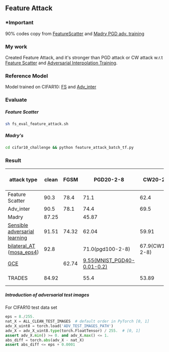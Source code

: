 ## Feature Attack

### *Important
 90% codes copy from [FeatureScatter][FS_github] and [Madry PGD adv. training][Madry_github]
 
 
### My work
Created Feature Attack, and it's stronger than PGD attack or CW attack w.r.t [Feature Scatter][FS_paper] and [Adversarial Interpolation Training][Adv_inter_paper].

### Reference Model
Model trained on CIFAR10: [FS][FS_model] and [Adv_inter][Adv_inter_model]
### Evaluate
##### Feature Scatter
```bash
sh fs_eval_feature_attack.sh
```
##### Madry's
```bash
cd cifar10_challenge && python feature_attack_batch_tf.py
```

### Result

| attack type                   | clean | FGSM  | PGD20-2-8 | CW20-2-8  | FeatureAttack20-1-8-100(100 target images)| adv_test_images |
|-------------------------------|-------|-------|-------|-------|------------------|------------------
| Feature Scatter               | 90.3  | 78.4  | 71.1  | 62.4  | 36.94            |
| Adv_inter                     | 90.5  | 78.1  | 74.4  | 69.5  | 37.64            |
| Madry                         | 87.25 |       | 45.87 |       | 46.37            |
| [Sensible adversarial learning][sensible] | 91.51 | 74.32 | 62.04 | 59.91 | 43.76|[sensible_adv_x][sensible_adv_x_link]
| [bilateral_AT][BAT] ([mosa_eps4][BAT_code_link])| 92.8  |       | 71.0(pgd100-2-8)|67.9(CW100-2-8)|32.28|[bilater_adv_x][bilater_adv_x_link]
| [GCE][GCE_paper]| |62.74 | [9.55(MNIST_PGD40-0.01-0.2)][GCE_github] | | 0|
| TRADES | 84.92 | | 55.4 | 53.89 | 52.94(50-1-8-200) |[TRADES_adv_x_float_0~1_npy][TRADES_adv_x_link] |

##### Introduction of adversarial test images
For CIFAR10 test data set
```python
eps = 8./255.
nat_X = ALL_CLEAN_TEST_IMAGES  # default order in PyTorch [0, 1]
adv_X_uint8 = torch.load('ADV_TEST_IMAGES_PATH')
adv_X = adv_X_uint8.type(torch.FloatTensor) / 255.  # [0, 1]
assert adv_X.min() >= 0. and adv_X.max() <= 1.
abs_diff = torch.abs(adv_X - nat_X)
assert abs_diff <= eps + 0.0001
```



[FS_github]:https://github.com/Haichao-Zhang/FeatureScatter 
[Madry_github]:https://github.com/MadryLab/cifar10_challenge 
[FS_paper]:https://arxiv.org/pdf/1907.10764.pdf  
[Adv_inter_paper]:https://openreview.net/pdf?id=Syejj0NYvr  
[FS_model]:https://drive.google.com/open?id=1TCw1uVrAikOZIObHfALE-FuXXa7UKDDo  
[Adv_inter_model]:https://drive.google.com/open?id=1ak-Qovkra3oIqukAWc32rLJcAPkdpN79
[sensible]:https://openreview.net/forum?id=rJlf_RVKwr
[sensible_adv_x_link]:https://drive.google.com/open?id=1cl-NcOYGqQe7cETLqeTdNVcDbt_SYn8L
[BAT]:https://arxiv.org/abs/1811.10716
[BAT_code_link]:https://github.com/wjyouch/bilateral-adversarial-training
[bilater_adv_x_link]:https://drive.google.com/open?id=1cl-NcOYGqQe7cETLqeTdNVcDbt_SYn8L
[GCE_paper]:https://arxiv.org/pdf/1903.09799.pdf
[GCE_github]:https://github.com/henry8527/GCE
[TRADES_adv_x_link]:https://drive.google.com/open?id=19h3UMsCGcfZgNLog-wKPvFaOMSBBgAgt